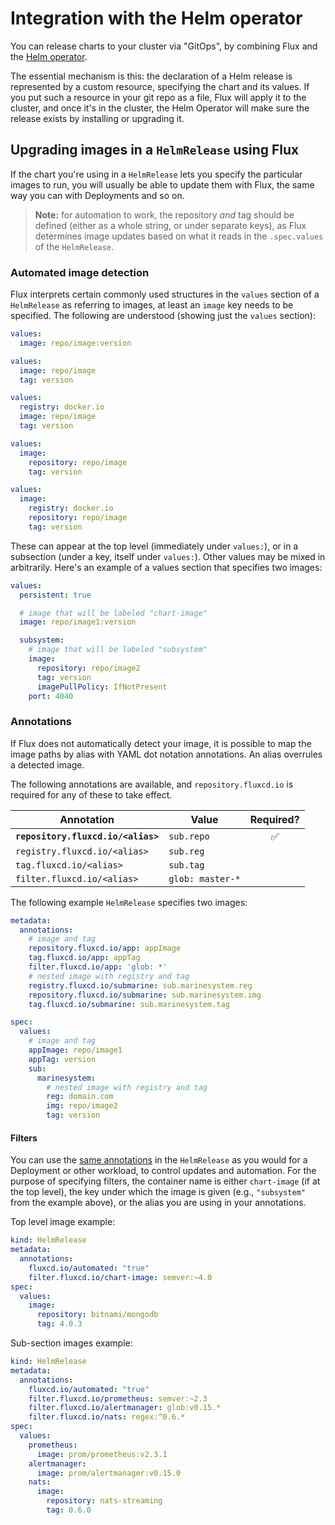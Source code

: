 # Integration with the Helm operator

You can release charts to your cluster via "GitOps", by combining Flux
and the [Helm operator](https://github.com/fluxcd/helm-operator).

The essential mechanism is this: the declaration of a Helm release is
represented by a custom resource, specifying the chart and its
values. If you put such a resource in your git repo as a file, Flux
will apply it to the cluster, and once it's in the cluster, the Helm
Operator will make sure the release exists by installing or upgrading
it.

## Upgrading images in a `HelmRelease` using Flux

If the chart you're using in a `HelmRelease` lets you specify the
particular images to run, you will usually be able to update them with
Flux, the same way you can with Deployments and so on.

> **Note:** for automation to work, the repository _and_ tag should be
> defined (either as a whole string, or under separate keys), as Flux
> determines image updates based on what it reads in the `.spec.values`
> of the `HelmRelease`.

### Automated image detection

Flux interprets certain commonly used structures in the `values`
section of a `HelmRelease` as referring to images, at least an
`image` key needs to be specified.  The following are understood
(showing just the `values` section):

```yaml
values:
  image: repo/image:version
```

```yaml
values:
  image: repo/image
  tag: version
```

```yaml
values:
  registry: docker.io
  image: repo/image
  tag: version
```

```yaml
values:
  image:
    repository: repo/image
    tag: version
```

```yaml
values:
  image:
    registry: docker.io
    repository: repo/image
    tag: version
```

These can appear at the top level (immediately under `values:`), or in
a subsection (under a key, itself under `values:`). Other values
may be mixed in arbitrarily. Here's an example of a values section
that specifies two images:

```yaml
values:
  persistent: true

  # image that will be labeled "chart-image"
  image: repo/image1:version

  subsystem:
    # image that will be labeled "subsystem"
    image:
      repository: repo/image2
      tag: version
      imagePullPolicy: IfNotPresent
    port: 4040
```

### Annotations

If Flux does not automatically detect your image, it is possible to
map the image paths by alias with YAML dot notation annotations. An
alias overrules a detected image.

The following annotations are available, and `repository.fluxcd.io`
is required for any of these to take effect.

| Annotation                         | Value            | Required? |
|------------------------------------|------------------|   :---:   |
| **`repository.fluxcd.io/<alias>`** | `sub.repo`       |     ✅    |
| `registry.fluxcd.io/<alias>`       | `sub.reg`        |           |
| `tag.fluxcd.io/<alias>`            | `sub.tag`        |           |
| `filter.fluxcd.io/<alias>`         | `glob: master-*` |           |

The following example `HelmRelease` specifies two images:

```yaml
metadata:
  annotations:
    # image and tag
    repository.fluxcd.io/app: appImage
    tag.fluxcd.io/app: appTag
    filter.fluxcd.io/app: 'glob: *'
    # nested image with registry and tag
    registry.fluxcd.io/submarine: sub.marinesystem.reg
    repository.fluxcd.io/submarine: sub.marinesystem.img
    tag.fluxcd.io/submarine: sub.marinesystem.tag

spec:
  values:
    # image and tag
    appImage: repo/image1
    appTag: version
    sub:
      marinesystem:
        # nested image with registry and tag
        reg: domain.com
        img: repo/image2
        tag: version
```

#### Filters

You can use the [same annotations](fluxctl.md) in
the `HelmRelease` as you would for a Deployment or other workload,
to control updates and automation. For the purpose of specifying
filters, the container name is either `chart-image` (if at the top
level), the key under which the image is given (e.g., `"subsystem"`
from the example above), or the alias you are using in your
annotations.

Top level image example:

```yaml
kind: HelmRelease
metadata:
  annotations:
    fluxcd.io/automated: "true"
    filter.fluxcd.io/chart-image: semver:~4.0
spec:
  values:
    image:
      repository: bitnami/mongodb
      tag: 4.0.3
```

Sub-section images example:

```yaml
kind: HelmRelease
metadata:
  annotations:
    fluxcd.io/automated: "true"
    filter.fluxcd.io/prometheus: semver:~2.3
    filter.fluxcd.io/alertmanager: glob:v0.15.*
    filter.fluxcd.io/nats: regex:^0.6.*
spec:
  values:
    prometheus:
      image: prom/prometheus:v2.3.1
    alertmanager:
      image: prom/alertmanager:v0.15.0
    nats:
      image:
        repository: nats-streaming
        tag: 0.6.0
```

